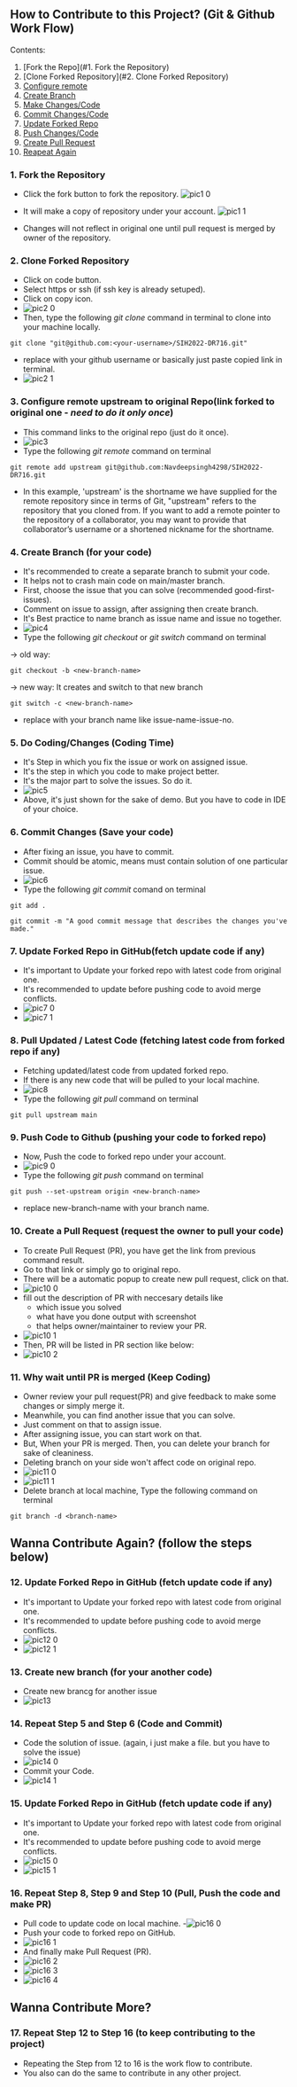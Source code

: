 ## How to Contribute to this Project? (Git & Github Work Flow)

Contents:
1. [Fork the Repo](#1. Fork the Repository)
2. [Clone Forked Repository](#2. Clone Forked Repository)
3. [Configure remote]()
4. [Create Branch]()
5. [Make Changes/Code]()
6. [Commit Changes/Code]()
7. [Update Forked Repo]()
8. [Push Changes/Code ]()
9. [Create Pull Request]()
10. [Reapeat Again]()

### 1. **Fork the Repository**
  - Click the fork button to fork the repository. 
  ![pic1 0](https://user-images.githubusercontent.com/65288518/156108901-c6ba0d91-168e-49e9-9c64-a36c5016617f.png)
  
  - It will make a copy of repository under your account. 
  ![pic1 1](https://user-images.githubusercontent.com/65288518/156108922-84f3f206-53f1-4593-b97c-20ffe90351e2.png)

  - Changes will not reflect in original one until pull request is merged by owner of the repository.
  
### 2. **Clone Forked Repository**
  - Click on code button.
  - Select https or ssh (if ssh key is already setuped).
  - Click on copy icon.
  - ![pic2 0](https://user-images.githubusercontent.com/65288518/156108991-650aac10-4c0a-4a57-abe2-52db63fc595d.png)
  - Then, type the following *git clone* command in terminal to clone into your machine locally.
  
```
git clone "git@github.com:<your-username>/SIH2022-DR716.git"
```
 - replace <your-username> with your github username or basically just paste copied link in terminal.
 - ![pic2 1](https://user-images.githubusercontent.com/65288518/156109042-810346e9-b5a8-46ee-8191-60a8be2cf0a9.png)

### 3. **Configure remote upstream to original Repo(link forked to original one - *__need to do it only once__*)** 
  - This command links to the original repo (just do it once).
  - ![pic3](https://user-images.githubusercontent.com/65288518/156109096-47db1f41-b1e9-4bc0-9344-e2e94e5d9b3c.png)
  - Type the following *git remote* command on terminal
  
```
git remote add upstream git@github.com:Navdeepsingh4298/SIH2022-DR716.git
```  
  - In this example, 'upstream' is the shortname we have supplied for the remote repository since in terms of Git, "upstream" refers to the repository that you cloned from. If you want to add a remote pointer to the repository of a collaborator, you may want to provide that collaborator’s username or a shortened nickname for the shortname.
  
### 4. **Create Branch (for your code)**
  - It's recommended to create a separate branch to submit your code.
  - It helps not to crash main code on main/master branch.
  - First, choose the issue that you can solve (recommended good-first-issues).
  - Comment on issue to assign, after assigning then create branch.  
  - It's Best practice to name branch as issue name and issue no together.
  - ![pic4](https://user-images.githubusercontent.com/65288518/156109211-bdc30dc2-3170-4ba5-b637-bfaff8252686.jpg)
  - Type the following *git checkout* or *git switch* command on terminal 
  
  -> old way:
```
git checkout -b <new-branch-name>
```
  -> new way: It creates and switch to that new branch
```
git switch -c <new-branch-name>
```
  - replace <new-branch-name> with your branch name like issue-name-issue-no.
  
### 5. **Do Coding/Changes (Coding Time)**
  - It's Step in which you fix the issue or work on assigned issue.
  - It's the step in which you code to make project better.
  - It's the major part to solve the issues. So do it.
  - ![pic5](https://user-images.githubusercontent.com/65288518/156109237-805dc746-21b1-4a88-ac62-6e3df9e7e6f8.png)
  - Above, it's just shown for the sake of demo. But you have to code in IDE of your choice.

### 6. **Commit Changes (Save your code)**
  - After fixing an issue, you have to commit.
  - Commit should be atomic, means must contain solution of one particular issue.
  - ![pic6](https://user-images.githubusercontent.com/65288518/156109382-c1619c88-72b3-469a-8f23-063ee4f1b533.png)
  - Type the following *git commit* comand on terminal
  
```
git add .
```
```
git commit -m "A good commit message that describes the changes you've made."
```
  
### 7. **Update Forked Repo in GitHub(fetch update code if any)**
  - It's important to Update your forked repo with latest code from original one.
  - It's recommended to update before pushing code to avoid merge conflicts.
  - ![pic7 0](https://user-images.githubusercontent.com/65288518/156109794-deb71b9f-07d9-4c1a-9e92-e3c2d98d20e6.png)
  - ![pic7 1](https://user-images.githubusercontent.com/65288518/156109803-a63a4338-d0e8-42a6-bd03-5d473693c6f1.png)

### 8. **Pull Updated / Latest Code (fetching latest code from forked repo if any)**
  - Fetching updated/latest code from updated forked repo.
  - If there is any new code that will be pulled to your local machine.
  - ![pic8](https://user-images.githubusercontent.com/65288518/156109833-27d73598-da3f-4a61-b178-e636307f1917.png)
  - Type the following *git pull* command on terminal  
  
```
git pull upstream main
```
  
### 9. **Push Code to Github (pushing your code to forked repo)**
  - Now, Push the code to forked repo under your account.
  - ![pic9 0](https://user-images.githubusercontent.com/65288518/156109948-67220798-26ba-4faf-baa8-fe2a3c1d200b.jpg)
  - Type the following *git push* command on terminal
  
```
git push --set-upstream origin <new-branch-name>
```  
  - replace new-branch-name with your branch name.
  
### 10. **Create a Pull Request (request the owner to pull your code)**
  - To create Pull Request (PR), you have get the link from previous command result.
  - Go to that link or simply go to original repo.
  - There will be a automatic popup to create new pull request, click on that.
  - ![pic10 0](https://user-images.githubusercontent.com/65288518/156110064-efdefb37-2f86-4e60-a1e9-71fa03696e76.png)
  - fill out the description of PR with neccesary details like 
    * which issue you solved 
    * what have you done output with screenshot 
    * that helps owner/maintainer to review your PR. 
  - ![pic10 1](https://user-images.githubusercontent.com/65288518/156110091-35e7f101-a8af-47cb-846b-6119fa5405ee.jpg)
  - Then, PR will be listed in PR section like below:
  - ![pic10 2](https://user-images.githubusercontent.com/65288518/156110107-5ae75de3-f4cd-4173-b613-90d5f12effa2.png)

### 11. **Why wait until PR is merged (Keep Coding)**
  - Owner review your pull request(PR) and give feedback to make some changes or simply merge it.
  - Meanwhile, you can find another issue that you can solve.
  - Just comment on that to assign issue. 
  - After assigning issue, you can start work on that.
  - But, When your PR is merged. Then, you can delete your branch for sake of cleaniness.
  - Deleting branch on your side won't affect code on original repo.
  - ![pic11 0](https://user-images.githubusercontent.com/65288518/156110408-07d4fe39-0e04-4eb6-990e-0be042ff1b76.png)
  - ![pic11 1](https://user-images.githubusercontent.com/65288518/156110416-4bae1f79-1d36-46cf-b32f-c6fd10851765.png)
  - Delete branch at local machine, Type the following command on terminal
  
```
git branch -d <branch-name>  
```  

## Wanna Contribute Again? (follow the steps below)

### 12. **Update Forked Repo in GitHub (fetch update code if any)**
  - It's important to Update your forked repo with latest code from original one.
  - It's recommended to update before pushing code to avoid merge conflicts.
  - ![pic12 0](https://user-images.githubusercontent.com/65288518/156110532-73aa579f-16cd-4814-adc2-09ea5813134c.png)
  - ![pic12 1](https://user-images.githubusercontent.com/65288518/156110550-f3270cdc-7a2d-4d33-b4f6-8987d6e428a3.png)

### 13. **Create new branch (for your another code)**
  - Create new brancg for another issue
  - ![pic13](https://user-images.githubusercontent.com/65288518/156110585-e858e2af-51ac-4393-8314-0000113dfae3.jpg)

### 14. **Repeat Step 5 and Step 6 (Code and Commit)**
  - Code the solution of issue. (again, i just make a file. but you have to solve the issue)
  - ![pic14 0](https://user-images.githubusercontent.com/65288518/156110646-52fc8957-be75-4f3e-80fb-a56f647f1116.png)
  - Commit your Code.
  - ![pic14 1](https://user-images.githubusercontent.com/65288518/156110632-aad3f4af-ba6b-4309-a628-5babdabdb260.png)
  
### 15. **Update Forked Repo in GitHub (fetch update code if any)**
  - It's important to Update your forked repo with latest code from original one.
  - It's recommended to update before pushing code to avoid merge conflicts.
  - ![pic15 0](https://user-images.githubusercontent.com/65288518/156110751-b9e9b184-ff4f-4592-870a-3b410afcb735.png)
  - ![pic15 1](https://user-images.githubusercontent.com/65288518/156110780-766e374b-a806-4594-b8ca-5dae3ad221c4.png)
  
### 16. **Repeat Step 8, Step 9 and Step 10 (Pull, Push the code and make PR)**
  - Pull code to update code on local machine.
  -![pic16 0](https://user-images.githubusercontent.com/65288518/156110821-5abaedd3-b001-4e36-a0bc-b69fe651569a.png)
  - Push your code to forked repo on GitHub.
  - ![pic16 1](https://user-images.githubusercontent.com/65288518/156110843-4cfeaad6-4b51-4e37-999f-e1e56731b387.jpg)
  - And finally make Pull Request (PR).
  - ![pic16 2](https://user-images.githubusercontent.com/65288518/156110877-456a7194-3639-4c74-a4a0-9315564d0b9f.png)
  - ![pic16 3](https://user-images.githubusercontent.com/65288518/156110881-f27a63cc-25b1-4f66-bc4d-dd82ff10bf9f.jpg)
  - ![pic16 4](https://user-images.githubusercontent.com/65288518/156110888-bdcc1942-d212-4c1f-b2a0-c353bed10b21.png)
  
## Wanna Contribute More? 
  
### 17. **Repeat Step 12 to Step 16 (to keep contributing to the project)**
  - Repeating the Step from 12 to 16 is the work flow to contribute.
  - You also can do the same to contribute in any other project.


